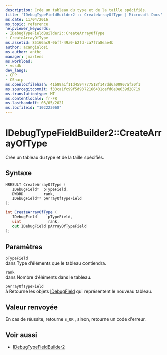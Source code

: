 ```yaml
---
description: Crée un tableau du type et de la taille spécifiés.
title: 'IDebugTypeFieldBuilder2 :: CreateArrayOfType | Microsoft Docs'
ms.date: 11/04/2016
ms.topic: reference
helpviewer_keywords:
- IDebugTypeFieldBuilder2::CreateArrayOfType
- CreateArrayOfType
ms.assetid: 85166ac9-0bff-49a0-b2fd-ca7f7a8eae4b
author: acangialosi
ms.author: anthc
manager: jmartens
ms.workload:
- vssdk
dev_langs:
- CPP
- CSharp
ms.openlocfilehash: 41b89a1f11d4594777518f147dd6a00907af20f1
ms.sourcegitcommit: f33ca1fc99f5d9372166431cefd0e0e639d20719
ms.translationtype: MT
ms.contentlocale: fr-FR
ms.lasthandoff: 03/05/2021
ms.locfileid: "102223068"
---
```

# <a name="idebugtypefieldbuilder2createarrayoftype"></a>IDebugTypeFieldBuilder2::CreateArrayOfType
Crée un tableau du type et de la taille spécifiés.

## <a name="syntax"></a>Syntaxe

```cpp
HRESULT CreateArrayOfType (
   IDebugField*  pTypeField,
   DWORD         rank,
   IDebugField** pArrayOfTypeField
);
```

```csharp
int CreateArrayOfType (
   IDebugField     pTypeField,
   uint            rank,
   out IDebugField pArrayOfTypeField
);
```

## <a name="parameters"></a>Paramètres
`pTypeField`\
dans Type d’éléments que le tableau contiendra.

`rank`\
dans Nombre d’éléments dans le tableau.

`pArrayOfTypeField`\
à Retourne les objets [IDebugField](../../../extensibility/debugger/reference/idebugfield.md) qui représentent le nouveau tableau.

## <a name="return-value"></a>Valeur renvoyée
 En cas de réussite, retourne `S_OK` , sinon, retourne un code d'erreur.

## <a name="see-also"></a>Voir aussi
- [IDebugTypeFieldBuilder2](../../../extensibility/debugger/reference/idebugtypefieldbuilder2.md)
